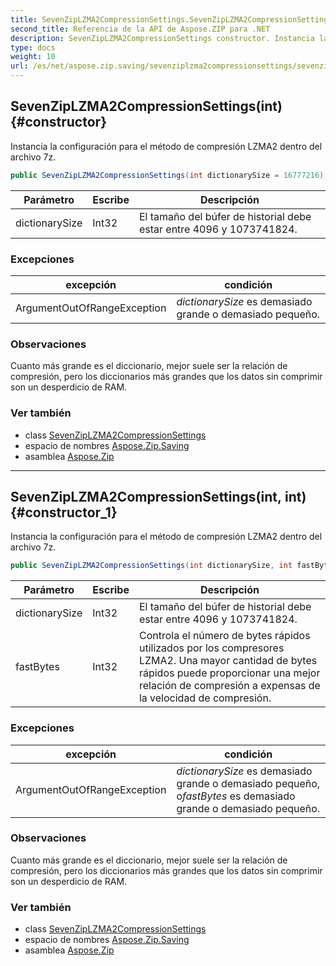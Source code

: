 ```yaml
---
title: SevenZipLZMA2CompressionSettings.SevenZipLZMA2CompressionSettings
second_title: Referencia de la API de Aspose.ZIP para .NET
description: SevenZipLZMA2CompressionSettings constructor. Instancia la configuración para el método de compresión LZMA2 dentro del archivo 7z.
type: docs
weight: 10
url: /es/net/aspose.zip.saving/sevenziplzma2compressionsettings/sevenziplzma2compressionsettings/
---
```

## SevenZipLZMA2CompressionSettings(int) {#constructor}

Instancia la configuración para el método de compresión LZMA2 dentro del archivo 7z.

```csharp
public SevenZipLZMA2CompressionSettings(int dictionarySize = 16777216)
```

| Parámetro | Escribe | Descripción |
| --- | --- | --- |
| dictionarySize | Int32 | El tamaño del búfer de historial debe estar entre 4096 y 1073741824. |

### Excepciones

| excepción | condición |
| --- | --- |
| ArgumentOutOfRangeException | *dictionarySize* es demasiado grande o demasiado pequeño. |

### Observaciones

Cuanto más grande es el diccionario, mejor suele ser la relación de compresión, pero los diccionarios más grandes que los datos sin comprimir son un desperdicio de RAM.

### Ver también

* class [SevenZipLZMA2CompressionSettings](../)
* espacio de nombres [Aspose.Zip.Saving](../../sevenziplzma2compressionsettings/)
* asamblea [Aspose.Zip](../../../)

---

## SevenZipLZMA2CompressionSettings(int, int) {#constructor_1}

Instancia la configuración para el método de compresión LZMA2 dentro del archivo 7z.

```csharp
public SevenZipLZMA2CompressionSettings(int dictionarySize, int fastBytes = 32)
```

| Parámetro | Escribe | Descripción |
| --- | --- | --- |
| dictionarySize | Int32 | El tamaño del búfer de historial debe estar entre 4096 y 1073741824. |
| fastBytes | Int32 | Controla el número de bytes rápidos utilizados por los compresores LZMA2. Una mayor cantidad de bytes rápidos puede proporcionar una mejor relación de compresión a expensas de la velocidad de compresión. |

### Excepciones

| excepción | condición |
| --- | --- |
| ArgumentOutOfRangeException | *dictionarySize* es demasiado grande o demasiado pequeño, o*fastBytes* es demasiado grande o demasiado pequeño. |

### Observaciones

Cuanto más grande es el diccionario, mejor suele ser la relación de compresión, pero los diccionarios más grandes que los datos sin comprimir son un desperdicio de RAM.

### Ver también

* class [SevenZipLZMA2CompressionSettings](../)
* espacio de nombres [Aspose.Zip.Saving](../../sevenziplzma2compressionsettings/)
* asamblea [Aspose.Zip](../../../)



